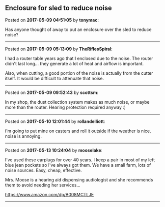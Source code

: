 ## Enclosure for sled to reduce noise
Posted on **2017-05-09 04:51:05** by **tonymac**:

Has anyone thought of away to put an enclosure over the sled to reduce noise?

---

Posted on **2017-05-09 05:13:09** by **TheRiflesSpiral**:

I had a router table years ago that I enclosed due to the noise. The router didn't last long... they generate a lot of heat and airflow is important.

Also, when cutting, a good portion of the noise is actually from the cutter itself. It would be difficult to attenuate that noise.

---

Posted on **2017-05-09 09:52:43** by **scottsm**:

In my shop, the dust collection system  makes as much noise, or maybe more than the router. Hearing protection required anyway :)

---

Posted on **2017-05-10 12:01:44** by **rollandelliott**:

i'm going to put mine on casters and roll it outside if the weather is nice. noise is annoying.

---

Posted on **2017-05-13 10:24:04** by **mooselake**:

I've used these earplugs for over 40 years.  I keep a pair in most of my left blue jean pockets so I've always got them.  We have a small farm, lots of noise sources.  Easy, cheap, effective.

Mrs. Moose is a hearing aid dispensing audiologist and she recommends them to avoid needing her services...

https://www.amazon.com/dp/B008MCTLJE

---

